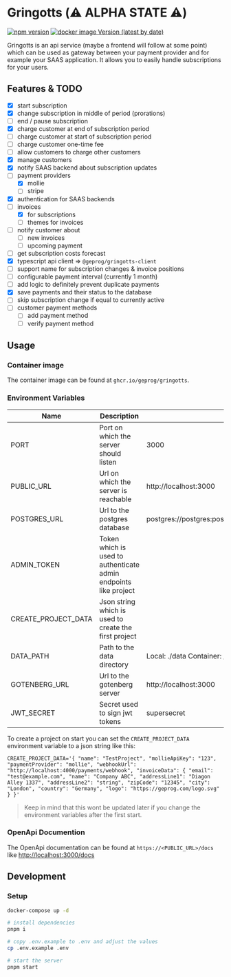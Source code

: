 # Gringotts (:warning: ALPHA STATE :warning:)

[![npm version](https://img.shields.io/npm/v/@geprog/gringotts-client)](https://www.npmjs.com/package/@geprog/gringotts-client)
[![docker image Version (latest by date)](https://img.shields.io/docker/v/geprog/gringotts?label=docker)](https://github.com/geprog/gringotts-payments/pkgs/container/gringotts)

Gringotts is an api service (maybe a frontend will follow at some point) which can be used as gateway between your payment provider and for example your SAAS application. It allows you to easily handle subscriptions for your users.

## Features & TODO

- [x] start subscription
- [x] change subscription in middle of period (prorations)
- [ ] end / pause subscription
- [x] charge customer at end of subscription period
- [ ] charge customer at start of subscription period
- [ ] charge customer one-time fee
- [ ] allow customers to charge other customers
- [x] manage customers
- [x] notify SAAS backend about subscription updates
- [ ] payment providers
  - [x] mollie
  - [ ] stripe
- [x] authentication for SAAS backends
- [ ] invoices
  - [x] for subscriptions
  - [ ] themes for invoices
- [ ] notify customer about
  - [ ] new invoices
  - [ ] upcoming payment
- [ ] get subscription costs forecast
- [x] typescript api client => `@geprog/gringotts-client`
- [ ] support name for subscription changes & invoice positions
- [ ] configurable payment interval (currently 1 month)
- [ ] add logic to definitely prevent duplicate payments
- [x] save payments and their status to the database
- [ ] skip subscription change if equal to currently active
- [ ] customer payment methods
  - [ ] add payment method
  - [ ] verify payment method

## Usage

### Container image

The container image can be found at `ghcr.io/geprog/gringotts`.

### Environment Variables

| Name                | Description                                                      | Default                                               |
| ------------------- | ---------------------------------------------------------------- | ----------------------------------------------------- |
| PORT                | Port on which the server should listen                           | 3000                                                  |
| PUBLIC_URL          | Url on which the server is reachable                             | http://localhost:3000                                 |
| POSTGRES_URL        | Url to the postgres database                                     | postgres://postgres:postgres@localhost:5432/gringotts |
| ADMIN_TOKEN         | Token which is used to authenticate admin endpoints like project |                                                       |
| CREATE_PROJECT_DATA | Json string which is used to create the first project            |                                                       |
| DATA_PATH           | Path to the data directory                                       | Local: ./data Container: /app/data                    |
| GOTENBERG_URL       | Url to the gotenberg server                                      | http://localhost:3000                                 |
| JWT_SECRET          | Secret used to sign jwt tokens                                   | supersecret                                           |

To create a project on start you can set the `CREATE_PROJECT_DATA` environment variable to a json string like this:

`CREATE_PROJECT_DATA='{ "name": "TestProject", "mollieApiKey": "123", "paymentProvider": "mollie", "webhookUrl": "http://localhost:4000/payments/webhook", "invoiceData": { "email": "test@example.com", "name": "Company ABC", "addressLine1": "Diagon Alley 1337", "addressLine2": "string", "zipCode": "12345", "city": "London", "country": "Germany", "logo": "https://geprog.com/logo.svg" } }'`

> Keep in mind that this wont be updated later if you change the environment variables after the first start.

### OpenApi Documention

The OpenApi documentation can be found at `https://<PUBLIC_URL>/docs` like <http://localhost:3000/docs>

## Development

### Setup

```bash
docker-compose up -d

# install dependencies
pnpm i

# copy .env.example to .env and adjust the values
cp .env.example .env

# start the server
pnpm start
```
